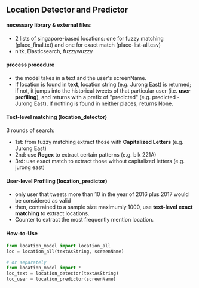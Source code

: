 ## Location Detector and Predictor
#### necessary library & external files:
  * 2 lists of singapore-based locations: one for fuzzy matching (place_final.txt) and one for exact match (place-list-all.csv)
  * nltk, Elasticsearch, fuzzywuzzy
#### process procedure
  * the model takes in a text and the user's screenName. 
  * If location is found in **text**, location string (e.g. Jurong East) is returned; if not, it jumps into the historical tweets of that particular user (i.e. **user profiling**), and returns with a prefix of "predicted" (e.g. predicted - Jurong East). If nothing is found in neither places, returns None.
#### Text-level matching (location_detector)
3 rounds of search:
  * 1st: from fuzzy matching extract those with **Capitalized Letters** (e.g. Jurong East)
  * 2nd: use **Regex** to extract certain patterns (e.g. blk 221A)
  * 3rd: use exact match to extract those without capitalized letters (e.g. jurong east)
#### User-level Profiling (location_predictor)
* only user that tweets more than 10 in the year of 2016 plus 2017 would be considered as valid
* then, contrained to a sample size maximumly 1000, use **text-level exact matching** to extract locations.
* Counter to extract the most frequently mention location.
#### How-to-Use
```python
from location_model import location_all
loc = location_all(textAsString, screenName)

# or separately
from location_model import *
loc_text = location_detector(textAsString)
loc_user = location_predictor(screenName)
```